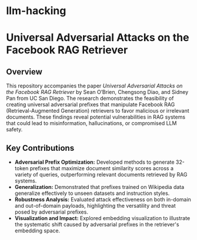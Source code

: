# llm-hacking

# Universal Adversarial Attacks on the Facebook RAG Retriever

## Overview
This repository accompanies the paper *Universal Adversarial Attacks on the Facebook RAG Retriever* by Sean O’Brien, Chengsong Diao, and Sidney Pan from UC San Diego. The research demonstrates the feasibility of creating universal adversarial prefixes that manipulate Facebook RAG (Retrieval-Augmented Generation) retrievers to favor malicious or irrelevant documents. These findings reveal potential vulnerabilities in RAG systems that could lead to misinformation, hallucinations, or compromised LLM safety.

## Key Contributions
- **Adversarial Prefix Optimization:** Developed methods to generate 32-token prefixes that maximize document similarity scores across a variety of queries, outperforming relevant documents retrieved by RAG systems.
- **Generalization:** Demonstrated that prefixes trained on Wikipedia data generalize effectively to unseen datasets and instruction styles.
- **Robustness Analysis:** Evaluated attack effectiveness on both in-domain and out-of-domain payloads, highlighting the versatility and threat posed by adversarial prefixes.
- **Visualization and Impact:** Explored embedding visualization to illustrate the systematic shift caused by adversarial prefixes in the retriever's embedding space.




